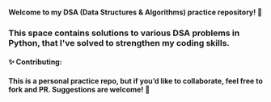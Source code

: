 #### Welcome to my DSA (Data Structures & Algorithms) practice repository! 🌟

### This space contains solutions to various DSA problems in Python, that I've solved to strengthen my coding skills.


#### ✨ Contributing: 
#### This is a personal practice repo, but if you’d like to collaborate, feel free to fork and PR. Suggestions are welcome! 🤝 

